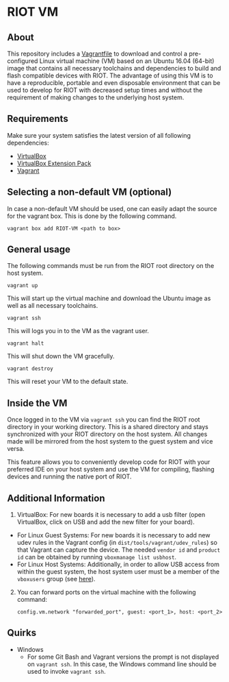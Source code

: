 # RIOT VM


## About
This repository includes a [Vagrantfile](https://github.com/RIOT-OS/RIOT/blob/master/Vagrantfile)
to download and control a pre-configured Linux virtual machine (VM) based on an Ubuntu 16.04 (64-bit) image that contains all necessary toolchains and dependencies to build and flash compatible devices with RIOT.
The advantage of using this VM is to have a reproducible, portable and even disposable environment
that can be used to develop for RIOT with decreased setup times and without the requirement of
making changes to the underlying host system.

## Requirements
Make sure your system satisfies the latest version of all following dependencies:
* [VirtualBox](https://www.virtualbox.org/wiki/Downloads)
* [VirtualBox Extension Pack](https://www.virtualbox.org/wiki/Downloads)
* [Vagrant](https://www.vagrantup.com/downloads.html)

## Selecting a non-default VM (optional)
In case a non-default VM should be used, one can easily adapt the source for the vagrant box. This is done by the following command.

```
vagrant box add RIOT-VM <path to box>
```

## General usage
The following commands must be run from the RIOT root directory on the host system.

```
vagrant up
```
This will start up the virtual machine and download the Ubuntu image as well as all necessary toolchains.
```
vagrant ssh
```
This will logs you in to the VM as the vagrant user.
```
vagrant halt
```
This will shut down the VM gracefully.
```
vagrant destroy
```
This will reset your VM to the default state.

## Inside the VM
Once logged in to the VM via `vagrant ssh` you can find the RIOT root directory in your
working directory. This is a shared directory and stays synchronized with your RIOT directory
on the host system. All changes made will be mirrored from the host system to the guest system
and vice versa.

This feature allows you to conveniently develop code for RIOT with your preferred IDE on
your host system and use the VM for compiling, flashing devices and running the native port of RIOT.

## Additional Information
1. VirtualBox: For new boards it is necessary to add a usb filter (open VirtualBox, click on USB and add the new filter for your board).
  * For Linux Guest Systems: For new boards it is necessary to add new udev rules in the Vagrant config (in `dist/tools/vagrant/udev_rules`) so that Vagrant can capture the device.
    The needed `vendor id` and `product id` can be obtained by running `vboxmanage list usbhost`.
  * For Linux Host Systems: Additionally, in order to allow USB access from within the guest system, the host system user
    must be a member of the `vboxusers` group (see [here](https://www.virtualbox.org/manual/ch02.html#idm1051)).
2. You can forward ports on the virtual machine with the following command:

   ```
   config.vm.network "forwarded_port", guest: <port_1>, host: <port_2>
   ```

## Quirks
* Windows
  * For some Git Bash and Vagrant versions the prompt is not displayed on `vagrant ssh`.
    In this case, the Windows command line should be used to invoke `vagrant ssh`.
